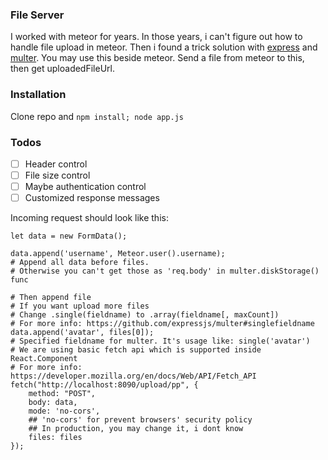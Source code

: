 
### File Server
I worked with meteor for years. In those years, i can't figure out how to handle file upload in meteor. Then i found a trick solution with [express](https://github.com/expressjs/express) and [multer](https://github.com/expressjs/multer). You may use this beside meteor. Send a file from meteor to this, then get uploadedFileUrl.

### Installation
Clone repo and `npm install; node app.js`

### Todos
- [ ] Header control
- [ ] File size control
- [ ] Maybe authentication control
- [ ] Customized response messages

Incoming request should look like this:
```
let data = new FormData();

data.append('username', Meteor.user().username);
# Append all data before files.
# Otherwise you can't get those as 'req.body' in multer.diskStorage() func

# Then append file
# If you want upload more files
# Change .single(fieldname) to .array(fieldname[, maxCount])
# For more info: https://github.com/expressjs/multer#singlefieldname
data.append('avatar', files[0]);
# Specified fieldname for multer. It's usage like: single('avatar')
# We are using basic fetch api which is supported inside React.Component
# For more info: https://developer.mozilla.org/en/docs/Web/API/Fetch_API
fetch("http://localhost:8090/upload/pp", {
	method: "POST",
	body: data,
	mode: 'no-cors',
	## 'no-cors' for prevent browsers' security policy
	## In production, you may change it, i dont know
	files: files
});
```